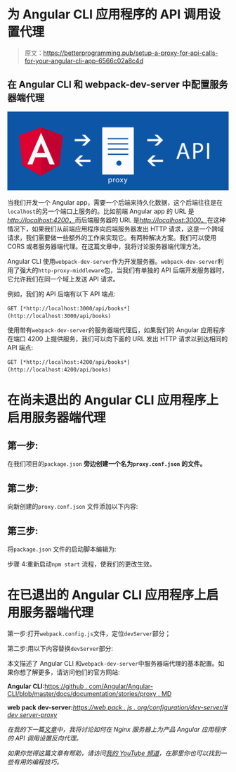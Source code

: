 # 为 Angular CLI 应用程序的 API 调用设置代理

> 原文：<https://betterprogramming.pub/setup-a-proxy-for-api-calls-for-your-angular-cli-app-6566c02a8c4d>

## 在 Angular CLI 和 webpack-dev-server 中配置服务器端代理

![](img/1565832aaed3779d4b17cd6eda6b1571.png)

当我们开发一个 Angular app，需要一个后端来持久化数据，这个后端往往是在`localhost`的另一个端口上服务的。比如前端 Angular app 的 URL 是[*http://localhost:4200*，](http://localhost:4200,)而后端服务器的 URL 是[*http://localhost:3000*。](http://localhost:3000.)在这种情况下，如果我们从前端应用程序向后端服务器发出 HTTP 请求，这是一个跨域请求，我们需要做一些额外的工作来实现它。有两种解决方案。我们可以使用 CORS 或者服务器端代理。在这篇文章中，我将讨论服务器端代理方法。

Angular CLI 使用`webpack-dev-server`作为开发服务器。`webpack-dev-server`利用了强大的`http-proxy-middleware`包，当我们有单独的 API 后端开发服务器时，它允许我们在同一个域上发送 API 请求。

例如，我们的 API 后端有以下 API 端点:

`GET [*http://localhost:3000/api/books*](http://localhost:3000/api/books)`

使用带有`webpack-dev-server`的服务器端代理后，如果我们的 Angular 应用程序在端口 4200 上提供服务，我们可以向下面的 URL 发出 HTTP 请求以到达相同的 API 端点:

`GET [*http://localhost:4200/api/books*](http://localhost:4200/api/books)`

# 在尚未退出的 Angular CLI 应用程序上启用服务器端代理

## 第一步:

在我们项目的`package.json` **旁边创建一个名为`proxy.conf.json` 的文件。**

## 第二步:

向新创建的`proxy.conf.json` 文件添加以下内容:

## 第三步:

将`package.json` 文件的启动脚本编辑为:

步骤 4:重新启动`npm start` 流程，使我们的更改生效。

# 在已退出的 Angular CLI 应用程序上启用服务器端代理

第一步:打开`webpack.config.js`文件，定位`devServer`部分；

第二步:用以下内容替换`devServer`部分:

本文描述了 Angular CLI 和`webpack-dev-server`中服务器端代理的基本配置。如果你想了解更多，请访问他们的官方网站:

**Angular CLI:**[https://github . com/Angular/Angular-CLI/blob/master/docs/documentation/stories/proxy . MD](https://github.com/angular/angular-cli/blob/master/docs/documentation/stories/proxy.md)

**web pack dev-server:***[*https://web pack . js . org/configuration/dev-server/# dev server-proxy*](https://webpack.js.org/configuration/dev-server/#devserver-proxy)*

*在我的下一篇[文章](https://medium.com/@spencerfeng/setup-reverse-proxy-for-api-calls-for-your-angular-application-with-node-js-62321f0defb5)中，我将讨论如何在 Nginx 服务器上为产品 Angular 应用程序的 API 调用设置反向代理。*

*如果你觉得这篇文章有帮助，请访问[我的 YouTube 频道](https://www.youtube.com/channel/UCoQ7C3JajfBOIjp7yWDj8Yg)，在那里你也可以找到一些有用的编程技巧。*